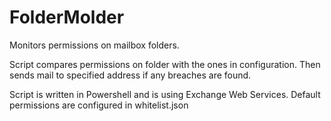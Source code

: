 # FolderMolder
Monitors permissions on mailbox folders. 

Script compares permissions on folder with the ones in configuration.
Then sends mail to specified address if any breaches are found.

Script is written in Powershell and is using Exchange Web Services.
Default permissions are configured in whitelist.json
